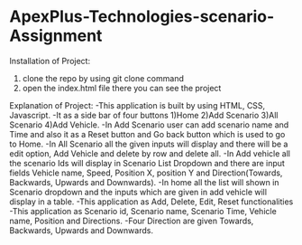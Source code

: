 # ApexPlus-Technologies-scenario-Assignment

Installation of Project:
1) clone the repo by using git clone command
2) open the index.html file there you can see the project

Explanation of Project:
-This application is built by using HTML, CSS, Javascript.
-It as a side bar of four buttons 1)Home 2)Add Scenario 3)All Scenario 4)Add Vehicle.
-In Add Scenario user can add scenario name and Time and also it as a Reset button and Go back button which is used to go to Home.
-In All Scenario all the given inputs will display and there will be a edit option, Add Vehicle and delete by row and delete all.
-In Add vehicle all the scenario Ids will display in Scenario List Dropdown and there are input fields Vehicle name, Speed, Position X, position Y and Direction(Towards, Backwards, Upwards and Downwards).
-In home all the list will shown in Scenario dropdown and the inputs which are given in add vehicle will display in a table.
-This application as Add, Delete, Edit, Reset functionalities
-This application as Scenario id, Scenario name, Scenario Time, Vehicle name, Position and Directions.
-Four Direction are given Towards, Backwards, Upwards and Downwards.
